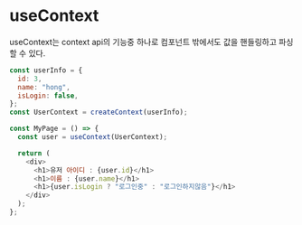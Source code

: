 # useContext
useContext는 context api의 기능중 하나로 컴포넌트 밖에서도 값을 핸들링하고 파싱할 수 있다.

```js
const userInfo = {
  id: 3,
  name: "hong",
  isLogin: false,
};
const UserContext = createContext(userInfo);
```

```js
const MyPage = () => {
  const user = useContext(UserContext);

  return (
    <div>
      <h1>유저 아이디 : {user.id}</h1>
      <h1>이름 : {user.name}</h1>
      <h1>{user.isLogin ? "로그인중" : "로그인하지않음"}</h1>
    </div>
  );
};
```